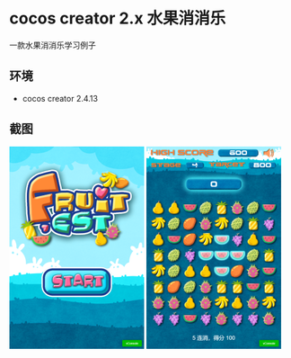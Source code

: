 # cocos creator 2.x 水果消消乐

一款水果消消乐学习例子

## 环境

- cocos creator 2.4.13


## 截图

<img src="screenshots/1.png" style="width:240px;height:360px;"/> <img src="screenshots/2.png" style="width:240px;height:360px;"/>
